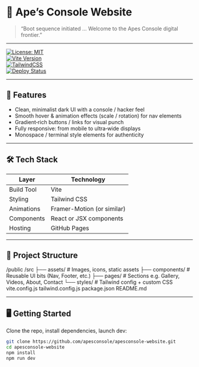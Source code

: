 # 🦍 Ape’s Console Website

> “Boot sequence initiated … Welcome to the Apes Console digital frontier.”

---

[![License: MIT](https://img.shields.io/badge/license-MIT-brightgreen?logo=opensource&logoColor=white&style=for-the-badge)](LICENSE)  
[![Vite Version](https://img.shields.io/badge/Vite-^5.0-blue?logo=vite&logoColor=white&style=flat-square)](https://vitejs.dev/)  
[![TailwindCSS](https://img.shields.io/badge/Tailwind-CSS-06B6D4?logo=tailwindcss&logoColor=white&style=flat-square)](https://tailwindcss.com/)  
[![Deploy Status](https://img.shields.io/badge/GitHub‐Pages‐Active-green?logo=github&logoColor=white&style=flat-square)](https://github.com/apesconsole/apesconsole-website)

---

## 🚀 Features

- Clean, minimalist dark UI with a console / hacker feel
- Smooth hover & animation effects (scale / rotation) for nav elements
- Gradient‐rich buttons / links for visual punch
- Fully responsive: from mobile to ultra‐wide displays
- Monospace / terminal style elements for authenticity

---

## 🛠 Tech Stack

| Layer      | Technology                 |
| ---------- | -------------------------- |
| Build Tool | Vite                       |
| Styling    | Tailwind CSS               |
| Animations | Framer-Motion (or similar) |
| Components | React or JSX components    |
| Hosting    | GitHub Pages               |

---

## 📂 Project Structure

/public
/src
├── assets/ # Images, icons, static assets
├── components/ # Reusable UI bits (Nav, Footer, etc.)
├── pages/ # Sections e.g. Gallery, Videos, About, Contact
└── styles/ # Tailwind config + custom CSS
vite.config.js
tailwind.config.js
package.json
README.md

---

## 🖥 Getting Started

Clone the repo, install dependencies, launch dev:

```bash
git clone https://github.com/apesconsole/apesconsole-website.git
cd apesconsole-website
npm install
npm run dev

```
